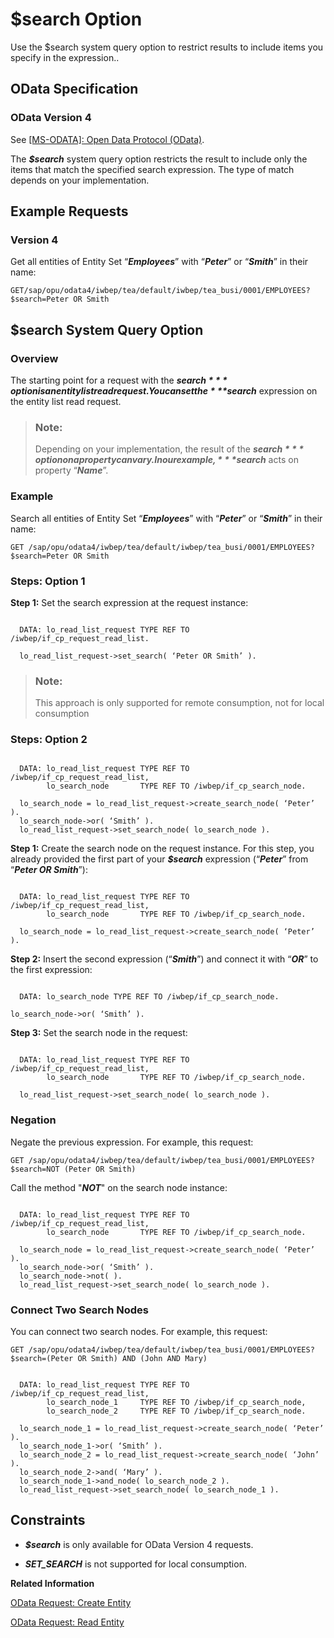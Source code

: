 <!-- loioa9459ec8a4674e1c9ef6c0370fc8de0d -->

# $search Option

Use the $search system query option to restrict results to include items you specify in the expression..



<a name="loioa9459ec8a4674e1c9ef6c0370fc8de0d__section_qcc_w4v_5tb"/>

## OData Specification



### OData Version 4

See [\[MS-ODATA\]: Open Data Protocol \(OData\)](https://docs.microsoft.com/en-us/openspecs/windows_protocols/ms-odata).

The ***$search*** system query option restricts the result to include only the items that match the specified search expression. The type of match depends on your implementation.



<a name="loioa9459ec8a4674e1c9ef6c0370fc8de0d__section_oty_fpv_5tb"/>

## Example Requests



### Version 4

Get all entities of Entity Set “***Employees***” with “***Peter***” or “***Smith***” in their name:

```
GET/sap/opu/odata4/iwbep/tea/default/iwbep/tea_busi/0001/EMPLOYEES?$search=Peter OR Smith
```



<a name="loioa9459ec8a4674e1c9ef6c0370fc8de0d__section_o5r_lpv_5tb"/>

## $search System Query Option



### Overview

The starting point for a request with the ***$search*** option is an entity list read request. You can set the***$search*** expression on the entity list read request.

> ### Note:  
> Depending on your implementation, the result of the ***$search*** option on a property can vary. In our example, ***$search*** acts on property “***Name***”.



### Example

Search all entities of Entity Set “***Employees***” with “***Peter***” or “***Smith***” in their name:

```
GET /sap/opu/odata4/iwbep/tea/default/iwbep/tea_busi/0001/EMPLOYEES?$search=Peter OR Smith 
```



### Steps: Option 1

**Step 1:** Set the search expression at the request instance:

```

  DATA: lo_read_list_request TYPE REF TO /iwbep/if_cp_request_read_list.

  lo_read_list_request->set_search( ‘Peter OR Smith’ ).
```

> ### Note:  
> This approach is only supported for remote consumption, not for local consumption



### Steps: Option 2

```

  DATA: lo_read_list_request TYPE REF TO /iwbep/if_cp_request_read_list,
        lo_search_node       TYPE REF TO /iwbep/if_cp_search_node.

  lo_search_node = lo_read_list_request->create_search_node( ‘Peter’ ).
  lo_search_node->or( ‘Smith’ ).
  lo_read_list_request->set_search_node( lo_search_node ).
```

**Step 1:** Create the search node on the request instance. For this step, you already provided the first part of your ***$search*** expression \(“***Peter***” from “***Peter OR Smith***”\):

```

  DATA: lo_read_list_request TYPE REF TO /iwbep/if_cp_request_read_list,
        lo_search_node       TYPE REF TO /iwbep/if_cp_search_node.

  lo_search_node = lo_read_list_request->create_search_node( ‘Peter’ ).
```

**Step 2:** Insert the second expression \(“***Smith***”\) and connect it with “***OR***” to the first expression:

```

  DATA: lo_search_node TYPE REF TO /iwbep/if_cp_search_node.

lo_search_node->or( ‘Smith’ ).
```

**Step 3:** Set the search node in the request:

```

  DATA: lo_read_list_request TYPE REF TO /iwbep/if_cp_request_read_list,
        lo_search_node       TYPE REF TO /iwbep/if_cp_search_node.

  lo_read_list_request->set_search_node( lo_search_node ).
```



### Negation

Negate the previous expression. For example, this request:

```
GET /sap/opu/odata4/iwbep/tea/default/iwbep/tea_busi/0001/EMPLOYEES?$search=NOT (Peter OR Smith)
```

Call the method "***NOT***" on the search node instance:

```

  DATA: lo_read_list_request TYPE REF TO /iwbep/if_cp_request_read_list,
        lo_search_node       TYPE REF TO /iwbep/if_cp_search_node.

  lo_search_node = lo_read_list_request->create_search_node( ‘Peter’ ).
  lo_search_node->or( ‘Smith’ ).
  lo_search_node->not( ).
  lo_read_list_request->set_search_node( lo_search_node ).
```



### Connect Two Search Nodes

You can connect two search nodes. For example, this request:

```
GET /sap/opu/odata4/iwbep/tea/default/iwbep/tea_busi/0001/EMPLOYEES?$search=(Peter OR Smith) AND (John AND Mary)
```

```

  DATA: lo_read_list_request TYPE REF TO /iwbep/if_cp_request_read_list,
        lo_search_node_1     TYPE REF TO /iwbep/if_cp_search_node,
        lo_search_node_2     TYPE REF TO /iwbep/if_cp_search_node.

  lo_search_node_1 = lo_read_list_request->create_search_node( ‘Peter’ ).
  lo_search_node_1->or( ‘Smith’ ).
  lo_search_node_2 = lo_read_list_request->create_search_node( ‘John’ ).
  lo_search_node_2->and( ‘Mary’ ).
  lo_search_node_1->and_node( lo_search_node_2 ).
  lo_read_list_request->set_search_node( lo_search_node_1 ).
```



<a name="loioa9459ec8a4674e1c9ef6c0370fc8de0d__section_skp_jsv_5tb"/>

## Constraints

-   ***$search*** is only available for OData Version 4 requests.

-   ***SET\_SEARCH*** is not supported for local consumption.


**Related Information**  




[OData Request: Create Entity](odata-request-create-entity-56be82d.md "Create an entity in the Client Proxy instance with insert entity request.")

[OData Request: Read Entity](odata-request-read-entity-9d7dde4.md "To create an OData request to read an entity in the Client Proxy instance.")

